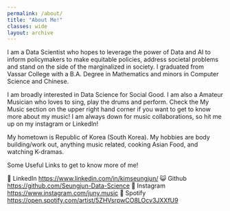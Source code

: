 ```yaml
---
permalink: /about/
title: "About Me!"
classes: wide
layout: archive
---
```


I am a Data Scientist who hopes to leverage the power of Data and AI to inform policymakers to make equitable policies, address societal problems and stand on the side of the marginalized in society. I graduated from Vassar College with a B.A. Degree in Mathematics and minors in Computer Science and Chinese.

I am broadly interested in Data Science for Social Good. I am also a Amateur Musician who loves to sing, play the drums and perform. Check the My Music section on the upper right hand corner if you want to get to know more about my music! I am always down for music collaborations, so hit me up on my instagram or LinkedIn!

My hometown is Republic of Korea (South Korea). My hobbies are body building/work out, anything music related, cooking Asian Food, and watching K-dramas.

Some Useful Links to get to know more of me!

💼 LinkedIn https://www.linkedin.com/in/kimseungjun/
😺 Github https://github.com/Seungjun-Data-Science
📸 Instagram https://www.instagram.com/juny.music
🎵 Spotify https://open.spotify.com/artist/5ZHVsrpwCO8LOcv3JXXfU9
